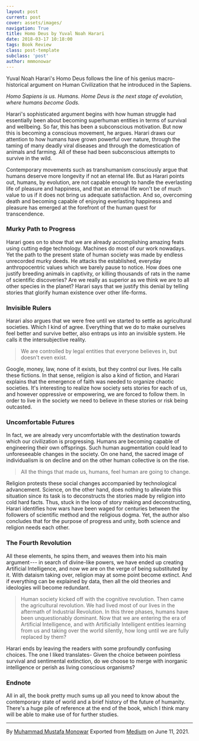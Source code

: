```yaml
---
layout: post
current: post
cover: assets/images/
navigation: True
title: Homo Deus by Yuval Noah Harari
date: 2018-03-17 10:18:00
tags: Book Review
class: post-template
subclass: 'post'
author: mmmonowar
---
```


Yuval Noah Harari's Homo Deus follows the line of his genius
macro-historical argument on Human Civilization that he introduced in
the Sapiens.

*Homo Sapiens is us. Humans. Home Deus is the next stage of evolution,
where humans become Gods.*

Harari's sophisticated argument begins with how human struggle had
essentially been about becoming superhuman entities in terms of survival
and wellbeing. So far, this has been a subconscious motivation. But now
this is becoming a conscious movement, he argues. Harari draws our
attention to how humans have grown powerful over nature, through the
taming of many deadly viral diseases and through the domestication of
animals and farming. All of these had been subconscious attempts to
survive in the wild.

Contemporary movements such as transhumanism consciously argue that
humans deserve more longevity if not an eternal life. But as Harari
points out, humans, by evolution, are not capable enough to handle the
everlasting life of pleasure and happiness, and that an eternal life
won't be of much value to us if it does not bring us adequate
satisfaction. And so, overcoming death and becoming capable of enjoying
everlasting happiness and pleasure has emerged at the forefront of the
human quest for transcendence.

### Murky Path to Progress 

Harari goes on to show that we are already accomplishing amazing feats
using cutting edge technology. Machines do most of our work nowadays.
Yet the path to the present state of human society was made by endless
unrecorded murky deeds. He attacks the established, everyday
anthropocentric values which we barely pause to notice. How does one
justify breeding animals in captivity, or killing thousands of rats in
the name of scientific discoveries? Are we really as superior as we
think we are to all other species in the planet? Harari says that we
justify this denial by telling stories that glorify human existence over
other life-forms.

### Invisible Rulers 

Harari also argues that we were free until we started to settle as
agricultural societies. Which I kind of agree. Everything that we do to
make ourselves feel better and survive better, also entraps us into an
invisible system. He calls it the intersubjective reality.

> We are controlled by legal entities that everyone believes in, but
> doesn't even exist.

Google, money, law, none of it exists, but they control our lives. He
calls these fictions. In that sense, religion is also a kind of fiction,
and Harari explains that the emergence of faith was needed to organize
chaotic societies. It's interesting to realize how society sets stories
for each of us, and however oppressive or empowering, we are forced to
follow them. In order to live in the society we need to believe in these
stories or risk being outcasted.

### Uncomfortable Futures 

In fact, we are already very uncomfortable with the destination towards
which our civilization is progressing. Humans are becoming capable of
engineering their own offsprings. Such human augmentation could lead to
unforeseeable changes in the society. On one hand, the sacred image of
individualism is on decline and on the other human collective is on the
rise.

> All the things that made us, humans, feel human are going to change.

Religion protests these social changes accompanied by technological
advancement. Science, on the other hand, does nothing to alleviate this
situation since its task is to deconstructs the stories made by religion
into cold hard facts. Thus, stuck in the loop of story making and
deconstructing, Harari identifies how wars have been waged for centuries
between the followers of scientific method and the religious dogma. Yet,
the author also concludes that for the purpose of progress and unity,
both science and religion needs each other.

### The Fourth Revolution 

All these elements, he spins them, and weaves them into his main
argument --- in search of divine-like powers, we have ended up creating
Artificial Intelligence, and now we are on the verge of being
substituted by it. With dataism taking over, religion may at some point
become extinct. And if everything can be explained by data, then all the
old theories and ideologies will become redundant.

> Human society kicked off with the cognitive revolution. Then came the
> agricultural revolution. We had lived most of our lives in the
> aftermath of Industrial Revolution. In this three phases, humans have
> been unquestionably dominant. Now that we are entering the era of
> Artificial Intelligence, and with Artificially Intelligent entities
> learning from us and taking over the world silently, how long until we
> are fully replaced by them?

Harari ends by leaving the readers with some profoundly confusing
choices. The one I liked translates- Given the choice between pointless
survival and sentimental extinction, do we choose to merge with
inorganic intelligence or perish as living conscious organisms?

### Endnote 

All in all, the book pretty much sums up all you need to know about the
contemporary state of world and a brief history of the future of
humanity. There's a huge pile of reference at the end of the book, which
I think many will be able to make use of for further studies.

---

By [Muhammad Mustafa Monowar](https://medium.com/@mmmonowar)
Exported from [Medium](https://medium.com) on June 11, 2021.
